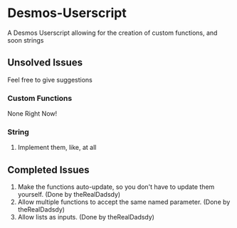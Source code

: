 # Desmos-Userscript
A Desmos Userscript allowing for the creation of custom functions, and soon strings
## Unsolved Issues
Feel free to give suggestions
### Custom Functions
None Right Now!
### String
1. Implement them, like, at all
## Completed Issues
1. Make the functions auto-update, so you don't have to update them yourself. (Done by theRealDadsdy)
2. Allow multiple functions to accept the same named parameter. (Done by theRealDadsdy)
3. Allow lists as inputs. (Done by theRealDadsdy)
